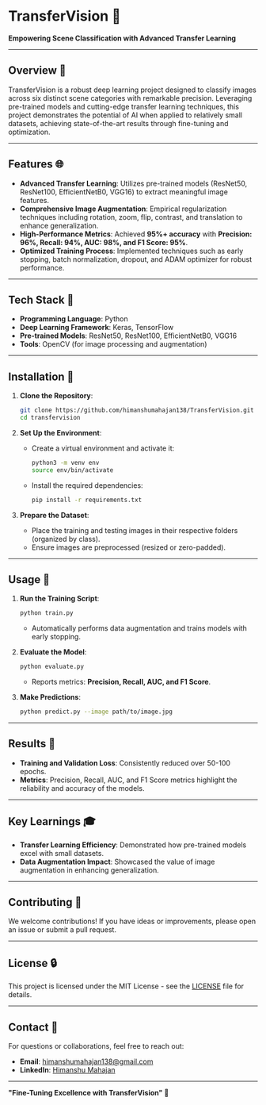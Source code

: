 # TransferVision 🌟

**Empowering Scene Classification with Advanced Transfer Learning**

---

## Overview 🔬
TransferVision is a robust deep learning project designed to classify images across six distinct scene categories with remarkable precision. Leveraging pre-trained models and cutting-edge transfer learning techniques, this project demonstrates the potential of AI when applied to relatively small datasets, achieving state-of-the-art results through fine-tuning and optimization.

---

## Features 🌐
- **Advanced Transfer Learning**: Utilizes pre-trained models (ResNet50, ResNet100, EfficientNetB0, VGG16) to extract meaningful image features.
- **Comprehensive Image Augmentation**: Empirical regularization techniques including rotation, zoom, flip, contrast, and translation to enhance generalization.
- **High-Performance Metrics**: Achieved **95%+ accuracy** with **Precision: 96%, Recall: 94%, AUC: 98%, and F1 Score: 95%**.
- **Optimized Training Process**: Implemented techniques such as early stopping, batch normalization, dropout, and ADAM optimizer for robust performance.

---

## Tech Stack 🤖
- **Programming Language**: Python
- **Deep Learning Framework**: Keras, TensorFlow
- **Pre-trained Models**: ResNet50, ResNet100, EfficientNetB0, VGG16
- **Tools**: OpenCV (for image processing and augmentation)

---

## Installation 🔧

1. **Clone the Repository**:
   ```bash
   git clone https://github.com/himanshumahajan138/TransferVision.git
   cd transfervision
   ```

2. **Set Up the Environment**:
   - Create a virtual environment and activate it:
     ```bash
     python3 -m venv env
     source env/bin/activate
     ```
   - Install the required dependencies:
     ```bash
     pip install -r requirements.txt
     ```

3. **Prepare the Dataset**:
   - Place the training and testing images in their respective folders (organized by class).
   - Ensure images are preprocessed (resized or zero-padded).

---

## Usage 🔄

1. **Run the Training Script**:
   ```bash
   python train.py
   ```
   - Automatically performs data augmentation and trains models with early stopping.
   
2. **Evaluate the Model**:
   ```bash
   python evaluate.py
   ```
   - Reports metrics: **Precision, Recall, AUC, and F1 Score**.

3. **Make Predictions**:
   ```bash
   python predict.py --image path/to/image.jpg
   ```

---

## Results 🔹
- **Training and Validation Loss**: Consistently reduced over 50-100 epochs.
- **Metrics**: Precision, Recall, AUC, and F1 Score metrics highlight the reliability and accuracy of the models.

---

## Key Learnings 🎓
- **Transfer Learning Efficiency**: Demonstrated how pre-trained models excel with small datasets.
- **Data Augmentation Impact**: Showcased the value of image augmentation in enhancing generalization.

---

## Contributing 🙌
We welcome contributions! If you have ideas or improvements, please open an issue or submit a pull request.

---

## License 🔒
This project is licensed under the MIT License - see the [LICENSE](LICENSE) file for details.

---

## Contact 📧
For questions or collaborations, feel free to reach out:
- **Email**: himanshumahajan138@gmail.com
- **LinkedIn**: [Himanshu Mahajan](https://linkedin.com/in/himanshu138)

---

**"Fine-Tuning Excellence with TransferVision" 🚀**

